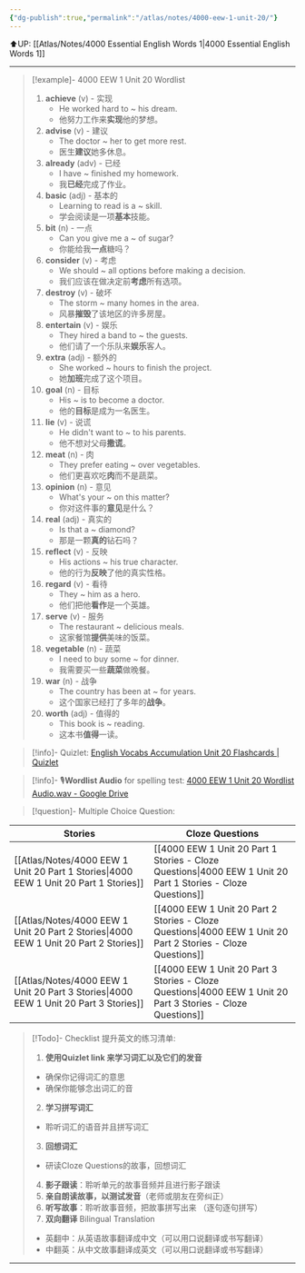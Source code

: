 ```yaml
---
{"dg-publish":true,"permalink":"/atlas/notes/4000-eew-1-unit-20/"}
---
```


⬆️UP: [[Atlas/Notes/4000 Essential English Words 1\|4000 Essential English Words 1]]

---


> [!example]- 4000 EEW 1 Unit 20 Wordlist
> 1. **achieve** (v) - 实现  
>     - He worked hard to ~ his dream.  
>     - 他努力工作来**实现**他的梦想。
> 2. **advise** (v) - 建议  
>     - The doctor ~ her to get more rest.  
>     - 医生**建议**她多休息。
> 3. **already** (adv) - 已经  
>     - I have ~ finished my homework.  
>     - 我**已经**完成了作业。
> 4. **basic** (adj) - 基本的  
>     - Learning to read is a ~ skill.  
>     - 学会阅读是一项**基本**技能。 
> 5. **bit** (n) - 一点  
>     - Can you give me a ~ of sugar?  
>     - 你能给我**一点**糖吗？
> 6. **consider** (v) - 考虑  
>     - We should ~ all options before making a decision.  
>     - 我们应该在做决定前**考虑**所有选项。
> 7. **destroy** (v) - 破坏  
>     - The storm ~ many homes in the area.  
>     - 风暴**摧毁**了该地区的许多房屋。
> 8. **entertain** (v) - 娱乐  
>     - They hired a band to ~ the guests.  
>     - 他们请了一个乐队来**娱乐**客人。  
> 9. **extra** (adj) - 额外的  
>     - She worked ~ hours to finish the project.  
>     - 她**加班**完成了这个项目。
> 10. **goal** (n) - 目标  
>     - His ~ is to become a doctor.  
>     - 他的**目标**是成为一名医生。
> 11. **lie** (v) - 说谎  
>     - He didn't want to ~ to his parents.  
>     - 他不想对父母**撒谎**。
> 12. **meat** (n) - 肉  
>     - They prefer eating ~ over vegetables.  
>     - 他们更喜欢吃**肉**而不是蔬菜。
> 13. **opinion** (n) - 意见  
>     - What's your ~ on this matter?  
>     - 你对这件事的**意见**是什么？
> 14. **real** (adj) - 真实的  
>     - Is that a ~ diamond?  
>     - 那是一颗**真的**钻石吗？
> 15. **reflect** (v) - 反映  
>     - His actions ~ his true character.  
>     - 他的行为**反映**了他的真实性格。
> 16. **regard** (v) - 看待  
>     - They ~ him as a hero.  
>     - 他们把他**看作**是一个英雄。
> 17. **serve** (v) - 服务  
>     - The restaurant ~ delicious meals.  
>     - 这家餐馆**提供**美味的饭菜。
> 18. **vegetable** (n) - 蔬菜  
>     - I need to buy some ~ for dinner.  
>     - 我需要买一些**蔬菜**做晚餐。
> 19. **war** (n) - 战争  
>     - The country has been at ~ for years.  
>     - 这个国家已经打了多年的**战争**。 
> 20. **worth** (adj) - 值得的  
>     - This book is ~ reading.  
>     - 这本书**值得**一读。


> [!info]- Quizlet: [English Vocabs Accumulation Unit 20 Flashcards | Quizlet]()

> [!info]-  🎙️**Wordlist Audio** for spelling test: [4000 EEW 1 Unit 20 Wordlist Audio.wav - Google Drive](https://drive.google.com/file/d/1W4orsbT1l1BlkHJNicfm7Znn_OYa0p_L/view?usp=drive_link)

> [!question]-  Multiple Choice Question:

| Stories                               | Cloze Questions                                         |
| ------------------------------------- | ------------------------------------------------------- |
| [[Atlas/Notes/4000 EEW 1 Unit 20 Part 1 Stories\|4000 EEW 1 Unit 20 Part 1 Stories]] | [[4000 EEW 1 Unit 20 Part 1 Stories - Cloze Questions\|4000 EEW 1 Unit 20 Part 1 Stories - Cloze Questions]] |
| [[Atlas/Notes/4000 EEW 1 Unit 20 Part 2 Stories\|4000 EEW 1 Unit 20 Part 2 Stories]] | [[4000 EEW 1 Unit 20 Part 2 Stories - Cloze Questions\|4000 EEW 1 Unit 20 Part 2 Stories - Cloze Questions]] |
| [[Atlas/Notes/4000 EEW 1 Unit 20 Part 3 Stories\|4000 EEW 1 Unit 20 Part 3 Stories]] | [[4000 EEW 1 Unit 20 Part 3 Stories - Cloze Questions\|4000 EEW 1 Unit 20 Part 3 Stories - Cloze Questions]] |

> [!Todo]- Checklist 提升英文的练习清单:
> 1. **使用Quizlet link 来学习词汇以及它们的发音** 
>	- 确保你记得词汇的意思 
>	- 确保你能够念出词汇的音 
> 2. **学习拼写词汇** 
>	- 聆听词汇的语音并且拼写词汇 
> 3. **回想词汇**
>	- 研读Cloze Questions的故事，回想词汇 
> 4. **影子跟读**：聆听单元的故事音频并且进行影子跟读 
> 5. **亲自朗读故事，以测试发音**（老师或朋友在旁纠正）
> 6. **听写故事**：聆听故事音频，把故事拼写出来 （逐句逐句拼写）
> 7. **双向翻译** Bilingual Translation 
>	- 英翻中：从英语故事翻译成中文（可以用口说翻译或书写翻译）
>	- 中翻英：从中文故事翻译成英文（可以用口说翻译或书写翻译）

---
